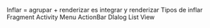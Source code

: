 Inflar = agrupar + renderizar
es integrar y renderizar
Tipos de inflar
Fragment
Activity
Menu
ActionBar
DIalog
List View